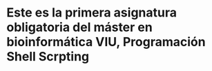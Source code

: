# Este es la primera asignatura obligatoria del máster en bioinformática VIU, Programación Shell Scrpting
